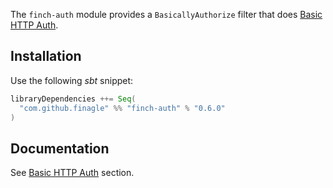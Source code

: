 The `finch-auth` module provides a `BasicallyAuthorize` filter that does [Basic HTTP Auth][1].

Installation
------------
Use the following _sbt_ snippet:

```scala
libraryDependencies ++= Seq(
  "com.github.finagle" %% "finch-auth" % "0.6.0"
)
```

Documentation
-------------
See [Basic HTTP Auth](/docs/auth.md#basic-http-auth) section.

[1]: http://en.wikipedia.org/wiki/Basic_access_authentication
